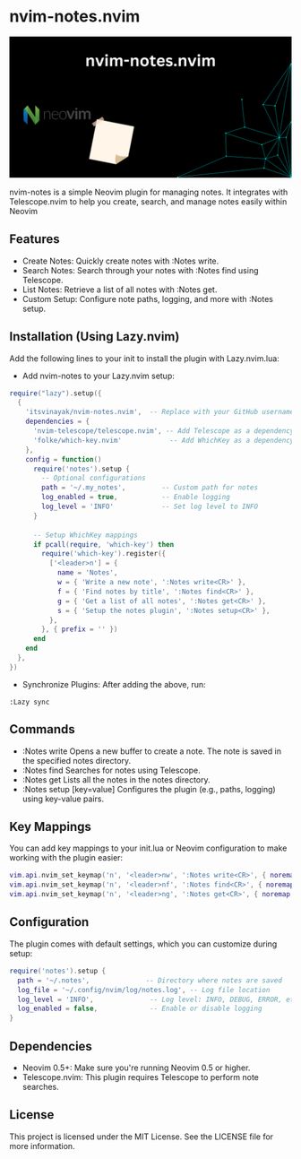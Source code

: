 # nvim-notes.nvim

![nvim-notes](images/nvim-notes.nvim.png)

nvim-notes is a simple Neovim plugin for managing notes. It integrates with Telescope.nvim to help you create, search, and manage notes easily within Neovim

## Features

- Create Notes: Quickly create notes with :Notes write.
- Search Notes: Search through your notes with :Notes find using Telescope.
- List Notes: Retrieve a list of all notes with :Notes get.
- Custom Setup: Configure note paths, logging, and more with :Notes setup.


## Installation (Using Lazy.nvim)

Add the following lines to your init to install the plugin with Lazy.nvim.lua:


- Add nvim-notes to your Lazy.nvim setup:

```lua
require("lazy").setup({
  {
    'itsvinayak/nvim-notes.nvim',  -- Replace with your GitHub username
    dependencies = {
      'nvim-telescope/telescope.nvim', -- Add Telescope as a dependency
      'folke/which-key.nvim'            -- Add WhichKey as a dependency
    },
    config = function()
      require('notes').setup {
        -- Optional configurations
        path = '~/.my_notes',         -- Custom path for notes
        log_enabled = true,           -- Enable logging
        log_level = 'INFO'            -- Set log level to INFO
      }

      -- Setup WhichKey mappings
      if pcall(require, 'which-key') then
        require('which-key').register({
          ['<leader>n'] = {
            name = 'Notes',
            w = { 'Write a new note', ':Notes write<CR>' },
            f = { 'Find notes by title', ':Notes find<CR>' },
            g = { 'Get a list of all notes', ':Notes get<CR>' },
            s = { 'Setup the notes plugin', ':Notes setup<CR>' },
          },
        }, { prefix = '' })
      end
    end
  },
})
```
- Synchronize Plugins: After adding the above, run:

```
:Lazy sync
```
## Commands
- :Notes write
  Opens a new buffer to create a note. The note is saved in the specified notes directory.
- :Notes find
  Searches for notes using Telescope.
- :Notes get
  Lists all the notes in the notes directory.
- :Notes setup [key=value]
  Configures the plugin (e.g., paths, logging) using key-value pairs.


## Key Mappings

You can add key mappings to your init.lua or Neovim configuration to make working with the plugin easier:

```lua
vim.api.nvim_set_keymap('n', '<leader>nw', ':Notes write<CR>', { noremap = true, silent = true })
vim.api.nvim_set_keymap('n', '<leader>nf', ':Notes find<CR>', { noremap = true, silent = true })
vim.api.nvim_set_keymap('n', '<leader>ng', ':Notes get<CR>', { noremap = true, silent = true })
```

## Configuration

The plugin comes with default settings, which you can customize during setup:

```lua
require('notes').setup {
  path = '~/.notes',              -- Directory where notes are saved
  log_file = '~/.config/nvim/log/notes.log', -- Log file location
  log_level = 'INFO',              -- Log level: INFO, DEBUG, ERROR, etc.
  log_enabled = false,             -- Enable or disable logging
}
```

## Dependencies

- Neovim 0.5+: Make sure you're running Neovim 0.5 or higher.
- Telescope.nvim: This plugin requires Telescope to perform note searches.

## License

This project is licensed under the MIT License. See the LICENSE file for more information.
